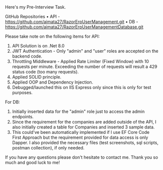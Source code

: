 Here's my Pre-Interview Task.

GitHub Repositories
•	API - https://github.com/aimata27/RazorErpUserManagement.git
•	DB - https://github.com/aimata27/RazorErpUserManagementDatabase.git

Please take note on the following items for API:
1.	API Solution is on .Net 8.0
2.	JWT Authentication - Only "admin" and "user" roles are accepted on the backend code.
3.	Throttling Middleware - Applied Rate Limiter (Fixed Window) with 10 requests per minute. Exceeding the number of requests will result a 429 status code (too many requests).
4.	Applied SOLID principle.
5.	Applied OOP and Dependency Injection.
6.	Debugged/launched this on IIS Express only since this is only for test purposes.

For DB:
1.	Initially inserted data for the "admin" role just to access the admin endpoints. 
2.	Since the requirement for the companies are added outside of the API, I also initially created a table for Companies and inserted 3 sample data. 
3.	This could've been automatically implemented if I use EF Core Code First Approach but the requirement provided for data access is only Dapper. 
I also provided the necessary files (test screenshots, sql scripts, postman collection), if only needed.

If you have any questions please don't hesitate to contact me. Thank you so much and good luck to me! 
